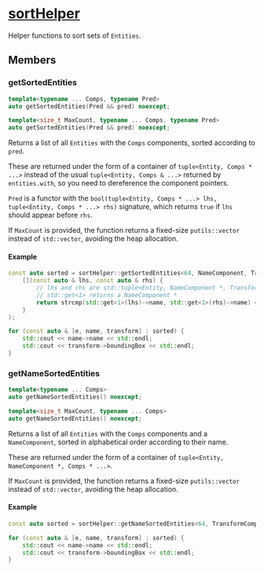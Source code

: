 # [sortHelper](sortHelper.hpp)

Helper functions to sort sets of `Entities`.

## Members

### getSortedEntities

```cpp
template<typename ... Comps, typename Pred>
auto getSortedEntities(Pred && pred) noexcept;

template<size_t MaxCount, typename ... Comps, typename Pred>
auto getSortedEntities(Pred && pred) noexcept;
```

Returns a list of all `Entities` with the `Comps` components, sorted according to `pred`.

These are returned under the form of a container of `tuple<Entity, Comps * ...>` instead of the usual `tuple<Entity, Comps & ...>` returned by `entities.with`, so you need to dereference the component pointers.

`Pred` is a functor with the `bool(tuple<Entity, Comps * ...> lhs, tuple<Entity, Comps * ...> rhs)` signature, which returns `true` if `lhs` should appear before `rhs`.

If `MaxCount` is provided, the function returns a fixed-size `putils::vector` instead of `std::vector`, avoiding the heap allocation.

#### Example

```cpp
const auto sorted = sortHelper::getSortedEntities<64, NameComponent, TransformComponent>(
    [](const auto & lhs, const auto & rhs) {
        // lhs and rhs are std::tuple<Entity, NameComponent *, TransformComponent *>;
        // std::get<1> returns a NameComponent *
        return strcmp(std::get<1>(lhs)->name, std::get<1>(rhs)->name) < 0;
    }
);

for (const auto & [e, name, transform] : sorted) {
    std::cout << name->name << std::endl;
    std::cout << transform->boundingBox << std::endl;
}
```

### getNameSortedEntities

```cpp
template<typename ... Comps>
auto getNameSortedEntities() noexcept;

template<size_t MaxCount, typename ... Comps>
auto getNameSortedEntities() noexcept;
```

Returns a list of all `Entities` with the `Comps` components and a `NameComponent`, sorted in alphabetical order according to their name.

These are returned under the form of a container of `tuple<Entity, NameComponent *, Comps * ...>`.

If `MaxCount` is provided, the function returns a fixed-size `putils::vector` instead of `std::vector`, avoiding the heap allocation.

#### Example

```cpp
const auto sorted = sortHelper::getNameSortedEntities<64, TransformComponent>();

for (const auto & [e, name, transform] : sorted) {
    std::cout << name->name << std::endl;
    std::cout << transform->boundingBox << std::endl;
}
```

